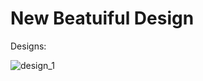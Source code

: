 # New Beatuiful Design

Designs:

![design_1](https://user-images.githubusercontent.com/43606961/191070924-fca31b43-2c75-40d6-a560-d62f1af8066a.jpg)
